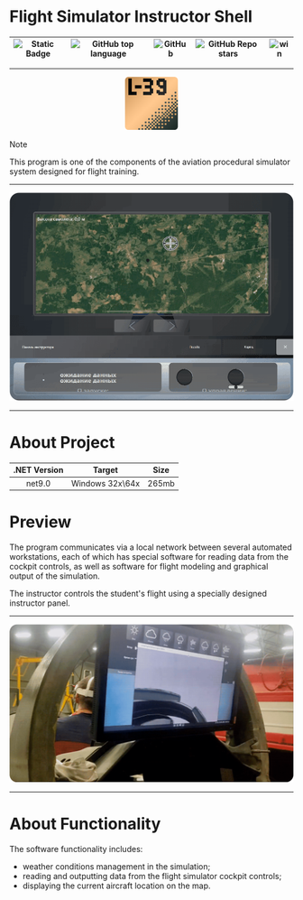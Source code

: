 # Flight Simulator Instructor Shell

| ![Static Badge](https://img.shields.io/badge/communicationnode-communicationnode) | ![GitHub top language](https://img.shields.io/github/languages/top/communicationnode/aciation-simulator-instructor-shell) | ![GitHub](https://img.shields.io/github/license/communicationnode/aciation-simulator-instructor-shell) | ![GitHub Repo stars](https://img.shields.io/github/stars/communicationnode/aciation-simulator-instructor-shell) | ![win](https://badgen.net/badge/icon/Windows,.NET%20Core?icon=windows&label&list=1) |
| :----------------------------------------------------------: | :----------------------------------------------------------: | :----------------------------------------------------------: | :----------------------------------------------------------: | :----------------------------------------------------------: |

----------------------------------------

<div align="center"> <img width="94" src="git-res/ico.png"> </div>

> [!NOTE]
>
> This program is one of the components of the aviation procedural simulator system designed for flight training.

----------------------------------------

<div align="center"> <img width="512" src="git-res/preview.png"> </div>

----------------------------------------
# About Project

| .NET Version |     Target      | Size  |
| :----------: | :-------------: | :---: |
|    net9.0    | Windows 32x\64x | 265mb |


# Preview

The program communicates via a local network between several automated workstations, each of which has special software for reading data from the cockpit controls, as well as software for flight modeling and graphical output of the simulation.

The instructor controls the student's flight using a specially designed instructor panel.

----------------------------------------

<div align="center"> <img width="512" src="git-res/real-preview.png"> </div>

----------------------------------------

# About Functionality

The software functionality includes:

* weather conditions management in the simulation;
* reading and outputting data from the flight simulator cockpit controls;
* displaying the current aircraft location on the map.

